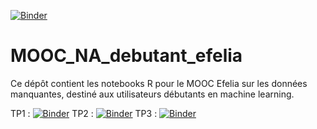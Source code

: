[![Binder](https://mybinder.org/badge_logo.svg)](https://mybinder.org/v2/gh/AudeSportisse/MOOC_NA_debutant_efelia/HEAD)

# MOOC_NA_debutant_efelia
Ce dépôt contient les notebooks R pour le MOOC Efelia sur les données manquantes, destiné aux utilisateurs débutants en machine learning.

TP1 : [![Binder](https://mybinder.org/badge_logo.svg)](https://mybinder.org/v2/gh/AudeSportisse/MOOC_NA_debutant_efelia/HEAD?urlpath=%2Fdoc%2Ftree%2FTP1_MOOC_Debutant.ipynb)
TP2 : [![Binder](https://mybinder.org/badge_logo.svg)](https://mybinder.org/v2/gh/AudeSportisse/MOOC_NA_debutant_efelia/HEAD?urlpath=%2Fdoc%2Ftree%2FTP2_MOOC_Debutant.ipynb)
TP3 : [![Binder](https://mybinder.org/badge_logo.svg)](https://mybinder.org/v2/gh/AudeSportisse/MOOC_NA_debutant_efelia/HEAD?urlpath=%2Fdoc%2Ftree%2FTP3_MOOC_Debutant.ipynb)
